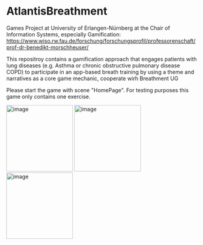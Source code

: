 # AtlantisBreathment
Games Project at University of Erlangen-Nürnberg at the Chair of Information Systems, especially Gamification: https://www.wiso.rw.fau.de/forschung/forschungsprofil/professorenschaft/prof-dr-benedikt-morschheuser/

This repositroy contains a gamification approach that engages patients with lung diseases (e.g. Asthma or chronic obstructive pulmonary disease COPD) to participate in an app-based breath training by using a theme and narratives as a core game mechanic, cooperate wirh Breathment UG

Please start the game with scene "HomePage".
For testing purposes this game only contains one exercise.

<img width="175" alt="image" src="https://github.com/Salazifel/AtlantisBreathment/assets/116598263/513cb61d-8f9d-4ce4-8c52-88ee219950dd">

<img width="175" alt="image" src="https://github.com/Salazifel/AtlantisBreathment/assets/116598263/01c12a76-ebba-4cd0-ae87-03978a0e74b1">

<img width="175" alt="image" src="https://github.com/Salazifel/AtlantisBreathment/assets/116598263/7dc4b12d-1f2e-443b-a95d-b1240bacc80c">
